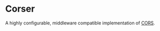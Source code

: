 Corser
=======

A highly configurable, middleware compatible implementation of [CORS](http://www.w3.org/TR/cors/).
